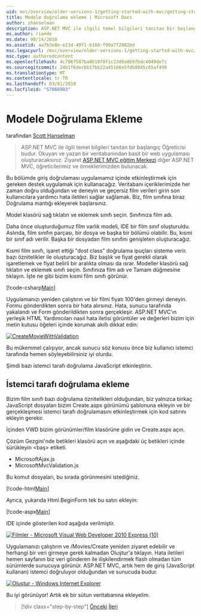 ```yaml
---
uid: mvc/overview/older-versions-1/getting-started-with-mvc/getting-started-with-mvc-part7
title: Modele doğrulama ekleme | Microsoft Docs
author: shanselman
description: ASP.NET MVC ile ilgili temel bilgileri tanıtan bir başlangıç Öğreticisi budur. Okuyan ve yazan bir veritabanından basit bir web uygulaması oluşturun.
ms.author: riande
ms.date: 08/14/2010
ms.assetid: aa7b3e8e-e23d-49f1-b160-f99a7f2982bd
msc.legacyurl: /mvc/overview/older-versions-1/getting-started-with-mvc/getting-started-with-mvc-part7
msc.type: authoredcontent
ms.openlocfilehash: 4c7867587ba0610f0f1c23d9a0b9fbdc4040de7c
ms.sourcegitcommit: 24b1f6decbb17bb22a45166e5fdb0845c65af498
ms.translationtype: MT
ms.contentlocale: tr-TR
ms.lasthandoff: 03/01/2019
ms.locfileid: "57066903"
---
```

<a name="adding-validation-to-the-model"></a>Modele Doğrulama Ekleme
====================
tarafından [Scott Hanselman](https://github.com/shanselman)

> ASP.NET MVC ile ilgili temel bilgileri tanıtan bir başlangıç Öğreticisi budur. Okuyan ve yazan bir veritabanından basit bir web uygulaması oluşturacaksınız. Ziyaret [ASP.NET MVC eğitim Merkezi](../../../index.md) diğer ASP.NET MVC, öğreticilerimiz ve örneklerimizden bulunacak.


Bu bölümde giriş doğrulaması uygulamamız içinde etkinleştirmek için gereken destek uygulamak için kullanacağız. Veritabanı içeriklerimizde her zaman doğru olduğundan ve deneyin ve geçersiz film verileri girin son kullanıcılara yardımcı hata iletileri sağlar sağlamak. Biz, film sınıfına biraz Doğrulama mantığı ekleyerek başlarsınız.

Model klasörü sağ tıklatın ve eklemek sınıfı seçin. Sınıfınıza film adı.

Daha önce oluşturduğumuz film varlık modeli, IDE bir film sınıf oluşturuldu. Aslında, film sınıfın parçası, bir dosya ve başka bir bölümü olabilir. Bu, kısmi bir sınıf adı verilir. Başka bir dosyadan film sınıfını genişleten oluşturacağız.

Kısmi film sınıfı, işaret ettiği "dost class" doğrulama ipuçları sisteme verir. bazı öznitelikler ile oluşturacağız. Biz başlık ve fiyat gerekli olarak işaretlemek ve fiyat belirli bir aralıkta olması da ısrar. Modeller klasörü sağ tıklatın ve eklemek sınıfı seçin. Sınıfınıza film adı ve Tamam düğmesine tıklayın. İşte ne gibi bizim kısmi film sınıfı görünür.

[!code-csharp[Main](getting-started-with-mvc-part7/samples/sample1.cs)]

Uygulamanızı yeniden çalıştırın ve bir filmi fiyatı 100'den girmeyi deneyin. Formu gönderdikten sonra bir hata alırsınız. Hata, sunucu tarafında yakalandı ve Form gönderildikten sonra gerçekleşir. ASP.NET MVC'ın yerleşik HTML Yardımcıları nasıl hata iletisi görüntüler ve değerleri bizim için metin kutusu öğeleri içinde korumak akıllı dikkat edin:

[![CreateMovieWithValidation](getting-started-with-mvc-part7/_static/image2.png)](getting-started-with-mvc-part7/_static/image1.png)

Bu mükemmel çalışıyor, ancak sunucu söz konusu önce biz kullanıcı istemci tarafında hemen söyleyebilirsiniz iyi olurdu.

Şimdi bazı istemci tarafı doğrulama JavaScript etkinleştirin.

## <a name="adding-client-side-validation"></a>İstemci tarafı doğrulama ekleme

Bizim film sınıfı bazı doğrulama öznitelikleri olduğundan, biz yalnızca birkaç JavaScript dosyaları bizim Create.aspx görünümü şablonuna ekleyin ve bir gerçekleşmesi istemci tarafı doğrulamasını etkinleştirmek için kod satırını ekleyin gerekir.

İçinden VWD bizim görünümler/film klasörüne gidin ve Create.aspx açın.

Çözüm Gezgini'nde betikleri klasörü açın ve aşağıdaki üç betikleri içinde sürükleyin &lt;baş&gt; etiketi.

- MicrosoftAjax.js
- MicrosoftMvcValidation.js

Bu komut dosyaları, bu sırada görünmesini istediğiniz.

[!code-html[Main](getting-started-with-mvc-part7/samples/sample2.html)]

Ayrıca, yukarıda Html.BeginForm tek bu satırı ekleyin:

[!code-aspx[Main](getting-started-with-mvc-part7/samples/sample3.aspx)]

IDE içinde gösterilen kod aşağıda verilmiştir.

[![Filmler - Microsoft Visual Web Developer 2010 Express (10)](getting-started-with-mvc-part7/_static/image4.png)](getting-started-with-mvc-part7/_static/image3.png)

Uygulamanızı çalıştırın ve /Movies/Create yeniden ziyaret edebilir ve herhangi bir veri girmeye gerek kalmadan Oluştur'a tıklayın. Hata iletileri hemen sayfanın biz veri gönderen ile ilişkilendirmek flash olmadan tüm sürümlerde sunucuya görünür. ASP.NET MVC, artık hem de giriş (JavaScript kullanan) istemci doğruluyor olduğundan ve sunucuda budur.

[![Oluştur - Windows Internet Explorer](getting-started-with-mvc-part7/_static/image6.png)](getting-started-with-mvc-part7/_static/image5.png)

Bu iyi görünüyor! Artık ek bir sütun veritabanına ekleyelim.

> [!div class="step-by-step"]
> [Önceki](getting-started-with-mvc-part6.md)
> [İleri](getting-started-with-mvc-part8.md)
